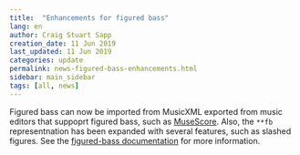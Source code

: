 ```yaml
---
title:  "Enhancements for figured bass"
lang: en
author: Craig Stuart Sapp
creation_date: 11 Jun 2019
last_updated: 11 Jun 2019
categories: update
permalink: news-figured-bass-enhancements.html
sidebar: main_sidebar
tags: [all, news]
---
```


Figured bass can now be imported from MusicXML exported from music
editors that suppoprt figured bass, such as <a target="_blank"
href="https://musescore.org/en/handbook/3/figured-bass">MuseScore</a>.
Also, the `**fb` representnation has been expanded with several
features, such as slashed figures.  See the <a
href="/humdrum/figured-bass">figured-bass documentation</a> for
more information.



